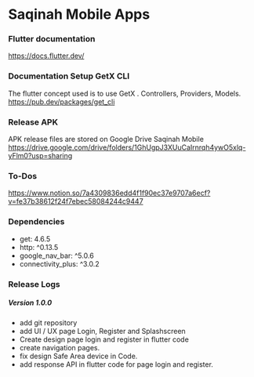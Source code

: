 # Saqinah Mobile Apps

### Flutter documentation
https://docs.flutter.dev/

### Documentation Setup GetX CLI
The flutter concept used is to use GetX . Controllers, Providers, Models.
https://pub.dev/packages/get_cli

### Release APK
APK release files are stored on Google Drive Saqinah Mobile https://drive.google.com/drive/folders/1GhUgpJ3XUuCaIrnrqh4ywO5xlq-yFlm0?usp=sharing

### To-Dos
https://www.notion.so/7a4309836edd4f1f90ec37e9707a6ecf?v=fe37b38612f24f7ebec58084244c9447

### Dependencies
* get: 4.6.5
* http: ^0.13.5
* google_nav_bar: ^5.0.6 
* connectivity_plus: ^3.0.2 

### Release Logs
##### Version 1.0.0
* add git repository 
* add UI / UX page Login, Register and Splashscreen
* Create design page login and register in flutter code
* create navigation pages.
* fix design Safe Area device in Code.
* add response API in flutter code for page login and register.

